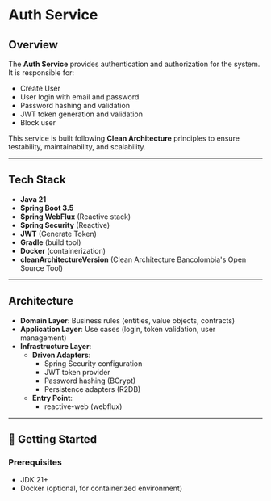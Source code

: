 # Auth Service

## Overview
The **Auth Service** provides authentication and authorization for the system.  
It is responsible for:
- Create User 
- User login with email and password
- Password hashing and validation
- JWT token generation and validation
- Block user

This service is built following **Clean Architecture** principles to ensure testability, maintainability, and scalability.

---

## Tech Stack
- **Java 21**
- **Spring Boot 3.5**
- **Spring WebFlux** (Reactive stack)
- **Spring Security** (Reactive)
- **JWT** (Generate Token)
- **Gradle** (build tool)
- **Docker** (containerization)
- **cleanArchitectureVersion** (Clean Architecture Bancolombia's Open Source Tool) 

---

## Architecture
- **Domain Layer**: Business rules (entities, value objects, contracts)
- **Application Layer**: Use cases (login, token validation, user management)
- **Infrastructure Layer**: 
  - **Driven Adapters**:
    - Spring Security configuration
    - JWT token provider
    - Password hashing (BCrypt)
    - Persistence adapters (R2DB)
  - **Entry Point**:
    - reactive-web (webflux)

---

## 🚀 Getting Started

### Prerequisites
- JDK 21+
- Docker (optional, for containerized environment)

